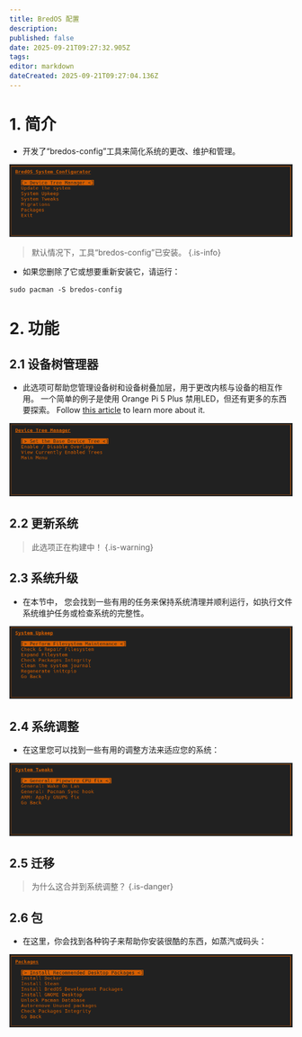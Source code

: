 ```yaml
---
title: BredOS 配置
description:
published: false
date: 2025-09-21T09:27:32.905Z
tags:
editor: markdown
dateCreated: 2025-09-21T09:27:04.136Z
---
```


# 1. 简介

- 开发了“bredos-config”工具来简化系统的更改、维护和管理。

![main.png](/bredos-config/main.png)

> 默认情况下，工具“bredos-config”已安装。
> {.is-info}

- 如果您删除了它或想要重新安装它，请运行：

```
sudo pacman -S bredos-config
```

# 2. 功能

## 2.1 设备树管理器

- 此选项可帮助您管理设备树和设备树叠加层，用于更改内核与设备的相互作用。 一个简单的例子是使用 Orange Pi 5 Plus 禁用LED，但还有更多的东西要探索。 Follow [this article](/how-to/how-to-enable-dtbos) to learn more about it.

![dtb-manager.png](/bredos-config/dtb-manager.png)

## 2.2 更新系统

> 此选项正在构建中！
> {.is-warning}

## 2.3 系统升级

- 在本节中， 您会找到一些有用的任务来保持系统清理并顺利运行，如执行文件系统维护任务或检查系统的完整性。

![upkeep.png](/bredos-config/upkeep.png)

## 2.4 系统调整

- 在这里您可以找到一些有用的调整方法来适应您的系统：

![tweaks.png](/bredos-config/tweaks.png)

## 2.5 迁移

> 为什么这合并到系统调整？
> {.is-danger}

## 2.6 包

- 在这里，你会找到各种钩子来帮助你安装很酷的东西，如蒸汽或码头：

![packages.png](/bredos-config/packages.png)